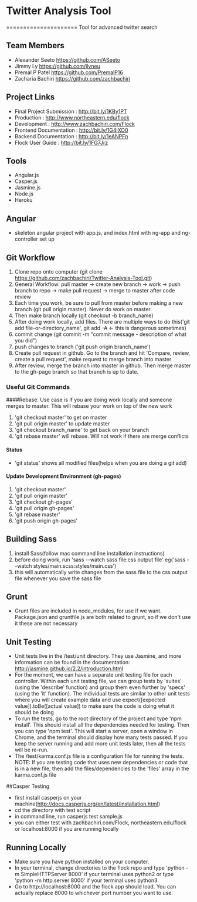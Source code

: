 # Twitter Analysis Tool
=====================
Tool for advanced twitter search

## Team Members
- Alexander Seeto <https://github.com/ASeeto>
- Jimmy Ly <https://github.com/jlyneu>
- Premal P Patel <https://github.com/PremalP16>
- Zacharia Bachiri <https://github.com/zachbachiri>

## Project Links
- Final Project Submission : http://bit.ly/1KBy1PT
- Production : http://www.northeastern.edu/flock
- Development : http://www.zachbachiri.com/Flock
- Frontend Documentation : http://bit.ly/1G4jXO0
- Backend Documentation : http://bit.ly/1eANPFn
- Flock User Guide : http://bit.ly/1FG7Jrz

## Tools
- Angular.js
- Casper.js
- Jasmine.js
- Node.js
- Heroku

## Angular
- skeleton angular project with app.js, and index.html with ng-app and ng-controller set up

## Git Workflow
1. Clone repo onto computer (git clone https://github.com/zachbachiri/Twitter-Analysis-Tool.git)
2. General Workflow: pull master -> create new branch -> work -> push branch to repo -> make pull request -> merge to master after code review
3. Each time you work, be sure to pull from master before making a new branch (git pull origin master). Never do work on master.
4. Then make branch locally (git checkout -b branch_name)
5. After doing work locally, add files. There are multiple ways to do this('git add file-or-directory_name', git add -A <- this is dangerous sometimes)
6. commit change (git commit -m "commit message - description of what you did")
7. push changes to branch ('git push origin branch_name')
8. Create pull request in github. Go to the branch and hit 'Compare, review, create a pull request', make request to merge branch into master
9. After review, merge the branch into master in github. Then merge master to the gh-page branch so that branch is up to date.

### Useful Git Commands
####Rebase. Use case is if you are doing work locally and someone merges to master. This will rebase your work on top of the new work
1. 'git checkout master' to get on master
2. 'git pull origin master' to update master
3. 'git checkout branch_name' to get back on your branch
4. 'git rebase master' will rebase. Will not work if there are merge conflicts

#### Status
- 'git status' shows all modified files(helps when you are doing a git add)

#### Update Development Environment (gh-pages)
1. 'git checkout master'
2. 'git pull origin master' 
3. 'git checkout gh-pages'
4. 'git pull origin gh-pages'
5. 'git rebase master'
6. 'git push origin gh-pages'

## Building Sass
1. install Sass(follow mac command line installation instructions)
2. before doing work, run 'sass --watch sass file:css output file' eg('sass --watch styles/main.scss:styles/main.css')
3. this will automatically write changes from the sass file to the css output file whenever you save the sass file

## Grunt
- Grunt files are included in node_modules, for use if we want. Package.json and gruntfile.js are both related to grunt, so if we don't use it these are not necessary

## Unit Testing
- Unit tests live in the /test/unit directory. They use Jasmine, and more information can be found in the documentation: http://jasmine.github.io/2.2/introduction.html
- For the moment, we can have a separate unit testing file for each controller. Within each unit testing file, we can group tests by 'suites' (using the 'describe' function) and group them even further by 'specs' (using the 'it' function). The individual tests are similar to other unit tests where you will create example data and use expect([expected value]).toBe([actual value]) to make sure the code is doing what it should be doing
- To run the tests, go to the root directory of the project and type 'npm install'. This should install all the dependencies needed for testing. Then you can type 'npm test'. This will start a server, open a window in Chrome, and the terminal should display how many tests passed. If you keep the server running and add more unit tests later, then all the tests will be re-run.
- The /test/karma.conf.js file is a configuration file for running the tests. NOTE: If you are testing code that uses new dependencies or code that is in a new file, then add the files/dependencies to the 'files' array in the karma.conf.js file

##Casper Testing
- first install casperjs on your machine(http://docs.casperjs.org/en/latest/installation.html)
- cd the directory with test script
- in command line, run casperjs test sample.js
- you can either test with zachbachiri.com/Flock, northeastern.edu/flock or localhost:8000 if you are running locally

## Running Locally
- Make sure you have python installed on your computer.
- In your terminal, change directories to the flock repo and type 'python -m SimpleHTTPServer 8000' if your terminal uses python2 or type 'python -m http.server 8000' if your terminal uses python3.
- Go to http://localhost:8000 and the flock app should load. You can actually replace 8000 to whichever port number you want to use.


